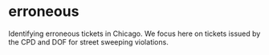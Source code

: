 # erroneous

Identifying erroneous tickets in Chicago. We focus here on tickets issued by the CPD and DOF for street sweeping violations.
